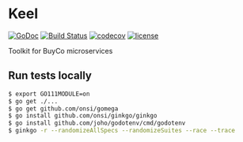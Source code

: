 # Keel
[![GoDoc](https://godoc.org/github.com/buyco/keel?status.svg)](http://godoc.org/github.com/buyco/keel) [![Build Status](https://travis-ci.com/buyco/keel.svg?branch=master)](https://travis-ci.com/buyco/keel) [![codecov](https://codecov.io/gh/buyco/keel/branch/master/graph/badge.svg)](https://codecov.io/gh/buyco/keel) [![license](https://img.shields.io/github/license/buyco/keel.svg?maxAge=2592000)](https://github.com/buyco/keel/LICENSE)


Toolkit for BuyCo microservices

## Run tests locally

```bash
$ export GO111MODULE=on
$ go get ./...
$ go get github.com/onsi/gomega
$ go install github.com/onsi/ginkgo/ginkgo
$ go install github.com/joho/godotenv/cmd/godotenv
$ ginkgo -r --randomizeAllSpecs --randomizeSuites --race --trace
```
